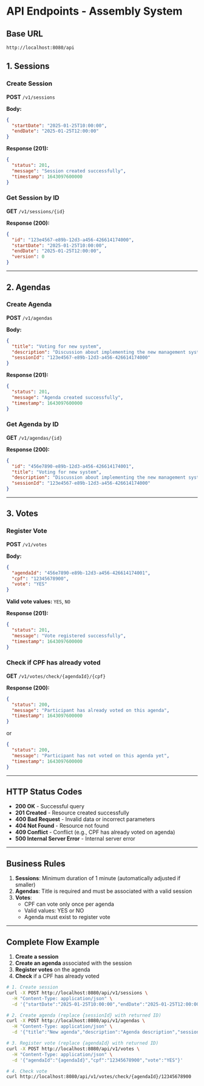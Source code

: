 # API Endpoints - Assembly System

## Base URL
```
http://localhost:8080/api
```

## 1. Sessions

### Create Session
**POST** `/v1/sessions`

**Body:**
```json
{
  "startDate": "2025-01-25T10:00:00",
  "endDate": "2025-01-25T12:00:00"
}
```

**Response (201):**
```json
{
  "status": 201,
  "message": "Session created successfully",
  "timestamp": 1643097600000
}
```

### Get Session by ID
**GET** `/v1/sessions/{id}`

**Response (200):**
```json
{
  "id": "123e4567-e89b-12d3-a456-426614174000",
  "startDate": "2025-01-25T10:00:00",
  "endDate": "2025-01-25T12:00:00",
  "version": 0
}
```

---

## 2. Agendas

### Create Agenda
**POST** `/v1/agendas`

**Body:**
```json
{
  "title": "Voting for new system",
  "description": "Discussion about implementing the new management system",
  "sessionId": "123e4567-e89b-12d3-a456-426614174000"
}
```

**Response (201):**
```json
{
  "status": 201,
  "message": "Agenda created successfully",
  "timestamp": 1643097600000
}
```

### Get Agenda by ID
**GET** `/v1/agendas/{id}`

**Response (200):**
```json
{
  "id": "456e7890-e89b-12d3-a456-426614174001",
  "title": "Voting for new system",
  "description": "Discussion about implementing the new management system",
  "sessionId": "123e4567-e89b-12d3-a456-426614174000"
}
```

---

## 3. Votes

### Register Vote
**POST** `/v1/votes`

**Body:**
```json
{
  "agendaId": "456e7890-e89b-12d3-a456-426614174001",
  "cpf": "12345678900",
  "vote": "YES"
}
```

**Valid vote values:** `YES`, `NO`

**Response (201):**
```json
{
  "status": 201,
  "message": "Vote registered successfully",
  "timestamp": 1643097600000
}
```

### Check if CPF has already voted
**GET** `/v1/votes/check/{agendaId}/{cpf}`

**Response (200):**
```json
{
  "status": 200,
  "message": "Participant has already voted on this agenda",
  "timestamp": 1643097600000
}
```

or

```json
{
  "status": 200,
  "message": "Participant has not voted on this agenda yet",
  "timestamp": 1643097600000
}
```

---

## HTTP Status Codes

- **200 OK** - Successful query
- **201 Created** - Resource created successfully
- **400 Bad Request** - Invalid data or incorrect parameters
- **404 Not Found** - Resource not found
- **409 Conflict** - Conflict (e.g., CPF has already voted on agenda)
- **500 Internal Server Error** - Internal server error

---

## Business Rules

1. **Sessions**: Minimum duration of 1 minute (automatically adjusted if smaller)
2. **Agendas**: Title is required and must be associated with a valid session
3. **Votes**: 
   - CPF can vote only once per agenda
   - Valid values: YES or NO
   - Agenda must exist to register vote

---

## Complete Flow Example

1. **Create a session**
2. **Create an agenda** associated with the session
3. **Register votes** on the agenda
4. **Check** if a CPF has already voted

```bash
# 1. Create session
curl -X POST http://localhost:8080/api/v1/sessions \
  -H "Content-Type: application/json" \
  -d '{"startDate":"2025-01-25T10:00:00","endDate":"2025-01-25T12:00:00"}'

# 2. Create agenda (replace {sessionId} with returned ID)
curl -X POST http://localhost:8080/api/v1/agendas \
  -H "Content-Type: application/json" \
  -d '{"title":"New agenda","description":"Agenda description","sessionId":"{sessionId}"}'

# 3. Register vote (replace {agendaId} with returned ID)
curl -X POST http://localhost:8080/api/v1/votes \
  -H "Content-Type: application/json" \
  -d '{"agendaId":"{agendaId}","cpf":"12345678900","vote":"YES"}'

# 4. Check vote
curl http://localhost:8080/api/v1/votes/check/{agendaId}/12345678900
```
